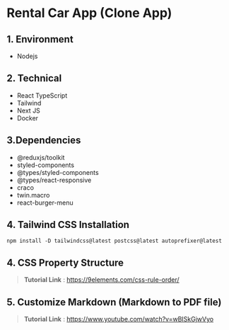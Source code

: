 # Rental Car App (Clone App)

## 1. Environment
- Nodejs

## 2. Technical
- React TypeScript
- Tailwind
- Next JS
- Docker

## 3.Dependencies
- @reduxjs/toolkit
- styled-components
- @types/styled-components
- @types/react-responsive
- craco
- twin.macro
- react-burger-menu


## 4. Tailwind CSS Installation
    npm install -D tailwindcss@latest postcss@latest autoprefixer@latest
## 4. CSS Property Structure
> **Tutorial Link** : https://9elements.com/css-rule-order/

## 5. Customize Markdown (Markdown to PDF file)
> **Tutorial Link** : https://www.youtube.com/watch?v=wBISkGjwVyo



